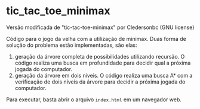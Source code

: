 # tic_tac_toe_minimax

Versão modificada de "tic-tac-toe-minimax" por Cledersonbc (GNU license)

Código para o jogo da velha com a utilização de minimax. Duas forma de solução do problema estão implementadas, são elas:

1. geração da árvore completa de possibilidades utilizando recursão. O código realiza uma busca em profundidade para decidir qual a próxima jogada do computador.
2. geração da árvore em dois níveis. O código realiza uma busca A* com a verificação de dois níveis da árvore para decidir a próxima jogada do computador.

Para executar, basta abrir o arquivo `index.html` em um navegador web.
